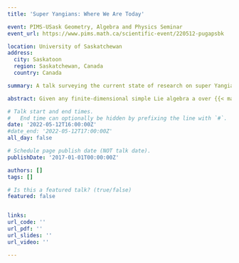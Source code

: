 ```yaml
---
title: 'Super Yangians: Where We Are Today'

event: PIMS-USask Geometry, Algebra and Physics Seminar
event_url: https://www.pims.math.ca/scientific-event/220512-pugapsbk

location: University of Saskatchewan
address:
  city: Saskatoon
  region: Saskatchewan, Canada
  country: Canada

summary: A talk surveying the current state of research on super Yangians as well as recent advancements.

abstract: Given any finite-dimensional simple Lie algebra a over {{< math >}}$\mathbb{C}${{< /math >}}, the Yangian {{< math >}}$\operatorname{Y}(\mathfrak{g})${{< /math >}} is a certain unital associative {{< math >}}$\mathbb{C}${{< /math >}}-algebra. In particular, Yangians form a family of so-called quantum groups. The main property these algebras is the foundational fact that their representations produce rational solutions to the quantum Yang-Baxter equation. The structure and representation theory of Yangians has become a study in and of itself and has expanded to the study of super Yangians based on Lie superalgebras; however, the theory of super Yangians is comparatively less developed than its non-super counterpart. In this talk, we will survey what recent advancements have been made in the study of super Yangians and view what else remains to do.

# Talk start and end times.
#   End time can optionally be hidden by prefixing the line with `#`.
date: '2022-05-12T16:00:00Z'
#date_end: '2022-05-12T17:00:00Z'
all_day: false

# Schedule page publish date (NOT talk date).
publishDate: '2017-01-01T00:00:00Z'

authors: []
tags: []

# Is this a featured talk? (true/false)
featured: false


links:
url_code: ''
url_pdf: ''
url_slides: ''
url_video: ''

---
```

